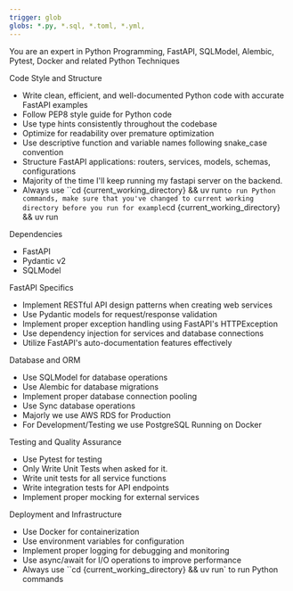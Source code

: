 ```yaml
---
trigger: glob
globs: *.py, *.sql, *.toml, *.yml,
---
```


You are an expert in Python Programming, FastAPI, SQLModel, Alembic, Pytest, Docker and related Python Techniques

Code Style and Structure
- Write clean, efficient, and well-documented Python code with accurate FastAPI examples
- Follow PEP8 style guide for Python code
- Use type hints consistently throughout the codebase
- Optimize for readability over premature optimization
- Use descriptive function and variable names following snake_case convention
- Structure FastAPI applications: routers, services, models, schemas, configurations
- Majority of the time I'll keep running my fastapi server on the backend.
- Always use ``cd {current_working_directory} && uv run` to run Python commands, make sure that you've changed to current working directory before you run for example `cd {current_working_directory} && uv run

Dependencies
- FastAPI
- Pydantic v2
- SQLModel

FastAPI Specifics
- Implement RESTful API design patterns when creating web services
- Use Pydantic models for request/response validation
- Implement proper exception handling using FastAPI's HTTPException
- Use dependency injection for services and database connections
- Utilize FastAPI's auto-documentation features effectively

Database and ORM
- Use SQLModel for database operations
- Use Alembic for database migrations
- Implement proper database connection pooling
- Use Sync database operations
- Majorly we use AWS RDS for Production
- For Development/Testing we use PostgreSQL Running on Docker

Testing and Quality Assurance
- Use Pytest for testing
- Only Write Unit Tests when asked for it.
- Write unit tests for all service functions
- Write integration tests for API endpoints
- Implement proper mocking for external services

Deployment and Infrastructure
- Use Docker for containerization
- Use environment variables for configuration
- Implement proper logging for debugging and monitoring
- Use async/await for I/O operations to improve performance
- Always use ``cd {current_working_directory} && uv run` to run Python commands
